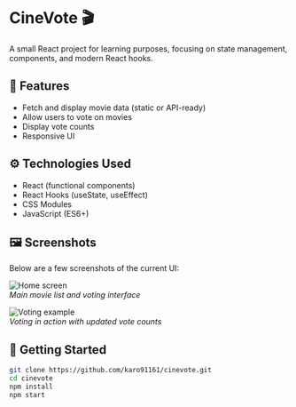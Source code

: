 # CineVote 🎬

A small React project for learning purposes, focusing on state management, components, and modern React hooks.

## 🧩 Features

- Fetch and display movie data (static or API-ready)
- Allow users to vote on movies
- Display vote counts
- Responsive UI

## ⚙️ Technologies Used

- React (functional components)
- React Hooks (useState, useEffect)
- CSS Modules
- JavaScript (ES6+)

## 🖼️ Screenshots

Below are a few screenshots of the current UI:

![Home screen]()  
*Main movie list and voting interface*

![Voting example]()  
*Voting in action with updated vote counts*


## 🚀 Getting Started

```bash
git clone https://github.com/karo91161/cinevote.git
cd cinevote
npm install
npm start
